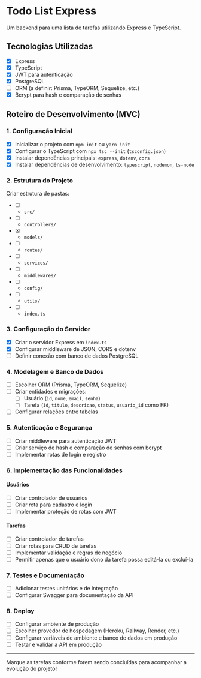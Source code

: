 # Todo List Express

Um backend para uma lista de tarefas utilizando Express e TypeScript.

## Tecnologias Utilizadas

- [x] Express
- [x] TypeScript
- [x] JWT para autenticação
- [x] PostgreSQL
- [ ] ORM (a definir: Prisma, TypeORM, Sequelize, etc.)
- [x] Bcrypt para hash e comparação de senhas

## Roteiro de Desenvolvimento (MVC)

### 1. Configuração Inicial
- [x] Inicializar o projeto com `npm init` ou `yarn init` 
- [x] Configurar o TypeScript com `npx tsc --init` (`tsconfig.json`)
- [x] Instalar dependências principais: `express`, `dotenv`, `cors`
- [x] Instalar dependências de desenvolvimento: `typescript`, `nodemon`, `ts-node`

### 2. Estrutura do Projeto
 Criar estrutura de pastas:
- [ ] - `src/`
- [ ]    - `controllers/`
- [x]    - `models/`
- [ ]    - `routes/`
- [ ]    - `services/`
- [ ]    - `middlewares/`
- [ ]    - `config/`
- [ ]    - `utils/`
- [ ]    - `index.ts`

### 3. Configuração do Servidor
- [x] Criar o servidor Express em `index.ts`
- [x] Configurar middleware de JSON, CORS e dotenv
- [ ] Definir conexão com banco de dados PostgreSQL

### 4. Modelagem e Banco de Dados
- [ ] Escolher ORM (Prisma, TypeORM, Sequelize)
- [ ] Criar entidades e migrações:
  - [ ] Usuário (`id`, `nome`, `email`, `senha`)
  - [ ] Tarefa (`id`, `titulo`, `descricao`, `status`, `usuario_id` como FK)
- [ ] Configurar relações entre tabelas

### 5. Autenticação e Segurança
- [ ] Criar middleware para autenticação JWT
- [ ] Criar serviço de hash e comparação de senhas com bcrypt
- [ ] Implementar rotas de login e registro

### 6. Implementação das Funcionalidades
#### Usuários
- [ ] Criar controlador de usuários
- [ ] Criar rota para cadastro e login
- [ ] Implementar proteção de rotas com JWT

#### Tarefas
- [ ] Criar controlador de tarefas
- [ ] Criar rotas para CRUD de tarefas
- [ ] Implementar validação e regras de negócio
- [ ] Permitir apenas que o usuário dono da tarefa possa editá-la ou excluí-la

### 7. Testes e Documentação
- [ ] Adicionar testes unitários e de integração
- [ ] Configurar Swagger para documentação da API

### 8. Deploy
- [ ] Configurar ambiente de produção
- [ ] Escolher provedor de hospedagem (Heroku, Railway, Render, etc.)
- [ ] Configurar variáveis de ambiente e banco de dados em produção
- [ ] Testar e validar a API em produção

---

Marque as tarefas conforme forem sendo concluídas para acompanhar a evolução do projeto!

